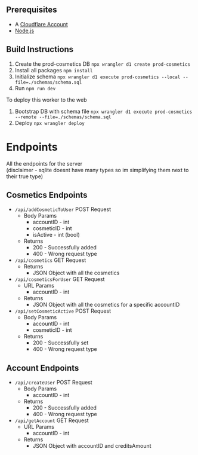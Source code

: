 ## Prerequisites
* A [Cloudflare Account](https://dash.cloudflare.com/sign-up/workers-and-pages)
* [Node.js](https://docs.npmjs.com/downloading-and-installing-node-js-and-npm)

## Build Instructions
1. Create the prod-cosmetics DB `npx wrangler d1 create prod-cosmetics`
2. Install all packages `npm install`
3. Initialize schema `npx wrangler d1 execute prod-cosmetics --local --file=./schemas/schema.sql`
4. Run `npm run dev`

To deploy this worker to the web
1. Bootstrap DB with schema file `npx wrangler d1 execute prod-cosmetics --remote --file=./schemas/schema.sql`
2. Deploy `npx wrangler deploy`

# Endpoints
All the endpoints for the server  
(disclaimer - sqlite doesnt have many types so im simplifying them next to their true type)

## Cosmetics Endpoints
* `/api/addCosmeticToUser` POST Request
  * Body Params
    * accountID - int
    * cosmeticID - int
    * isActive - int (bool)
  * Returns
    * 200 - Successfully added
    * 400 - Wrong request type
* `/api/cosmetics` GET Request
  * Returns
    * JSON Object with all the cosmetics
* `/api/cosmeticsForUser` GET Request
  * URL Params
    * accountID - int
  * Returns
    * JSON Object with all the cosmetics for a specific accountID
* `/api/setCosmeticActive` POST Request
  * Body Params
    * accountID - int
    * cosmeticID - int
  * Returns
    * 200 - Successfully set
    * 400 - Wrong request type

## Account Endpoints
* `/api/createUser` POST Request
  * Body Params
    * accountID - int
  * Returns
    * 200 - Successfully added
    * 400 - Wrong request type
* `/api/getAccount` GET Request
  * URL Params
    * accountID - int
  * Returns
    * JSON Object with accountID and creditsAmount